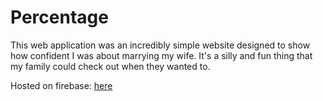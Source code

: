 # Percentage

This web application was an incredibly simple website designed to show how confident I was about marrying my wife. It's a silly and fun thing that my family could check out when they wanted to.

Hosted on firebase: [here](https://percentage-15260.web.app/)
